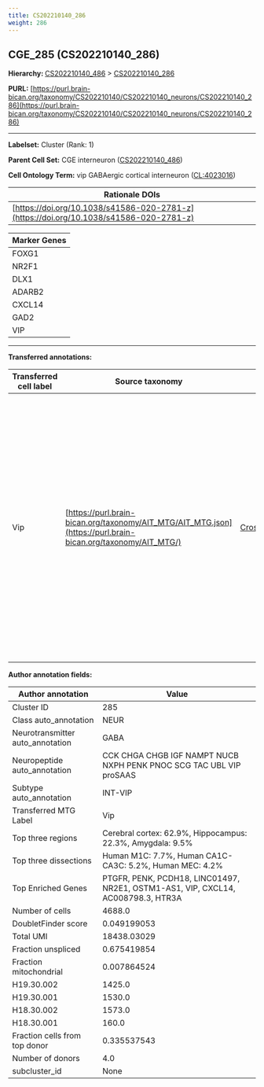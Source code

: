 ```yaml
---
title: CS202210140_286
weight: 286
---
```

## CGE_285 (CS202210140_286)
<b>Hierarchy: </b>
[CS202210140_486](../CS202210140_486) >
[CS202210140_286](../CS202210140_286)

**PURL:** [https://purl.brain-bican.org/taxonomy/CS202210140/CS202210140_neurons/CS202210140_286](https://purl.brain-bican.org/taxonomy/CS202210140/CS202210140_neurons/CS202210140_286)

---


**Labelset:** Cluster (Rank: 1)

**Parent Cell Set:** CGE interneuron ([CS202210140_486](../CS202210140_486))



**Cell Ontology Term:**  vip GABAergic cortical interneuron ([CL:4023016](https://www.ebi.ac.uk/ols/ontologies/cl/terms?obo_id=CL:4023016)) 

| Rationale DOIs |
|----------------|
|[https://doi.org/10.1038/s41586-020-2781-z](https://doi.org/10.1038/s41586-020-2781-z)|

[MARKER GENES.]: #


| Marker Genes |
|--------------|
|FOXG1|
|NR2F1|
|DLX1|
|ADARB2|
|CXCL14|
|GAD2|
|VIP|

---

[TRANSFERRED ANNOTATIONS.]: #


**Transferred annotations:**

| Transferred cell label | Source taxonomy | Source node accession | Algorithm name | Comment |
|------------------------|-----------------|-----------------------|----------------|---------|
|Vip|[https://purl.brain-bican.org/taxonomy/AIT_MTG/AIT_MTG.json](https://purl.brain-bican.org/taxonomy/AIT_MTG/)|[CrossArea_subclass:082c817b6f](https://purl.brain-bican.org/taxonomy/AIT_MTG/CrossArea_subclass_082c817b6f)||We performed PCA (50 components) on our full dataset, trained a random forest classifier (scikit-learn, class_ weight=‘balanced’, max_depth=50) on the MTG labels, and then predicted labels for all cells. We labeled each cluster with the mode of its constituent cells if two conditions were met: more than 0.8 of predicted labels matched the mode, and the mean probability of these pre- dictions was greater than 0.8.|

[AUTHOR ANNOTATION FIELDS.]: #


**Author annotation fields:**

| Author annotation | Value |
|-------------------|-------|
|Cluster ID|285|
|Class auto_annotation|NEUR|
|Neurotransmitter auto_annotation|GABA|
|Neuropeptide auto_annotation|CCK CHGA CHGB IGF NAMPT NUCB NXPH PENK PNOC SCG TAC UBL VIP proSAAS|
|Subtype auto_annotation|INT-VIP|
|Transferred MTG Label|Vip|
|Top three regions|Cerebral cortex: 62.9%, Hippocampus: 22.3%, Amygdala: 9.5%|
|Top three dissections|Human M1C: 7.7%, Human CA1C-CA3C: 5.2%, Human MEC: 4.2%|
|Top Enriched Genes|PTGFR, PENK, PCDH18, LINC01497, NR2E1, OSTM1-AS1, VIP, CXCL14, AC008798.3, HTR3A|
|Number of cells|4688.0|
|DoubletFinder score|0.049199053|
|Total UMI|18438.03029|
|Fraction unspliced|0.675419854|
|Fraction mitochondrial|0.007864524|
|H19.30.002|1425.0|
|H19.30.001|1530.0|
|H18.30.002|1573.0|
|H18.30.001|160.0|
|Fraction cells from top donor|0.335537543|
|Number of donors|4.0|
|subcluster_id|None|
